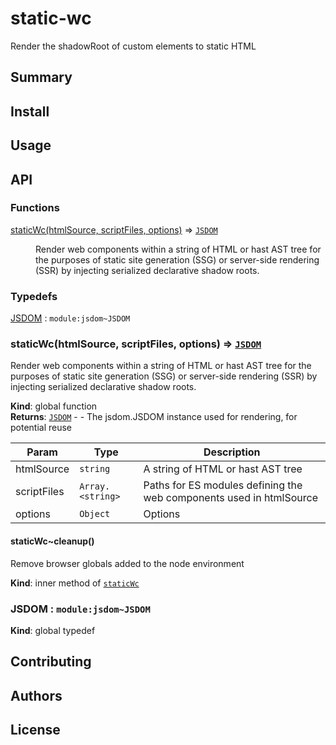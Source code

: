 # static-wc

Render the shadowRoot of custom elements to static HTML

## Summary

## Install

## Usage

## API
<!-- api -->
### Functions

<dl>
<dt><a href="#staticWc">staticWc(htmlSource, scriptFiles, options)</a> ⇒ <code><a href="#JSDOM">JSDOM</a></code></dt>
<dd><p>Render web components within a string of HTML or hast AST tree
for the purposes of static site generation (SSG) or server-side
rendering (SSR) by injecting serialized declarative shadow roots.</p>
</dd>
</dl>

### Typedefs

<dl>
<dt><a href="#JSDOM">JSDOM</a> : <code>module:jsdom~JSDOM</code></dt>
<dd></dd>
</dl>

<a name="staticWc"></a>

### staticWc(htmlSource, scriptFiles, options) ⇒ [<code>JSDOM</code>](#JSDOM)
Render web components within a string of HTML or hast AST tree
for the purposes of static site generation (SSG) or server-side
rendering (SSR) by injecting serialized declarative shadow roots.

**Kind**: global function  
**Returns**: [<code>JSDOM</code>](#JSDOM) - - The jsdom.JSDOM instance used for rendering, for potential reuse  

| Param | Type | Description |
| --- | --- | --- |
| htmlSource | <code>string</code> | A string of HTML or hast AST tree |
| scriptFiles | <code>Array.&lt;string&gt;</code> | Paths for ES modules defining the web components used in htmlSource |
| options | <code>Object</code> | Options |

<a name="staticWc..cleanup"></a>

#### staticWc~cleanup()
Remove browser globals added to the node environment

**Kind**: inner method of [<code>staticWc</code>](#staticWc)  
<a name="JSDOM"></a>

### JSDOM : <code>module:jsdom~JSDOM</code>
**Kind**: global typedef  

<!-- /api -->


## Contributing

## Authors

## License
